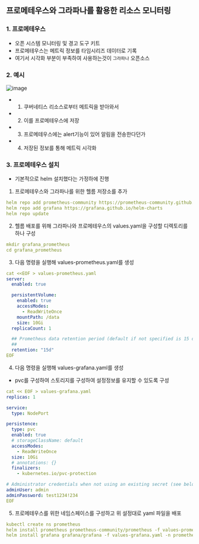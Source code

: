 ## 프로메테우스와 그라파나를 활용한 리소스 모니터링

### 1. 프로메테우스
- 오픈 시스템 모니터링 및 경고 도구 키트
- 프로메테우스는 메트릭 정보를 타임시리즈 데이터로 기록
- 여기서 시각화 부분이 부족하여 사용하는것이 `그라파나` 오픈소스

### 2. 예시
![image](https://user-images.githubusercontent.com/62214428/147633895-38e8fec1-096a-4221-858c-59dbfc440764.png)
- 1. 쿠버네티스 리소스로부터 메트릭을 받아와서 
- 2. 이를 프로메테우스에 저장
- 3. 프로메테우스에는 alert기능이 있어 알림을 전송한다던가
- 4. 저장된 정보를 통해 메트릭 시각화

### 3. 프로메테우스 설치
- 기본적으로 helm 설치했다는 가정하에 진행


1. 프로메테우스와 그라파나를 위한 헬름 저장소를 추가
```yaml
helm repo add prometheus-community https://prometheus-community.github.io/helm-charts
helm repo add grafana https://grafana.github.io/helm-charts
helm repo update
```

2. 헬름 배포를 위해 그라파나와 프로메테우스의 values.yaml을 구성할 디렉토리를 하나 구성

```yaml
mkdir grafana_prometheus
cd grafana_prometheus
```

3. 다음 명령을 실행해 values-prometheus.yaml를 생성

```yaml
cat <<EOF > values-prometheus.yaml
server:
  enabled: true

  persistentVolume:
    enabled: true
    accessModes:
      - ReadWriteOnce
    mountPath: /data
    size: 10Gi
  replicaCount: 1

  ## Prometheus data retention period (default if not specified is 15 days)
  ##
  retention: "15d"
EOF
```

4. 다음 명령을 실행해 values-grafana.yaml를 생성
- pvc를 구성하여 스토리지를 구성하여 설정정보를 유지할 수 있도록 구성
```yaml
cat << EOF > values-grafana.yaml
replicas: 1

service:
  type: NodePort

persistence:
  type: pvc
  enabled: true
  # storageClassName: default
  accessModes:
    - ReadWriteOnce
  size: 10Gi
  # annotations: {}
  finalizers:
    - kubernetes.io/pvc-protection

# Administrator credentials when not using an existing secret (see below)
adminUser: admin
adminPassword: test1234!234
EOF
```
5. 프로메테우스를 위한 네임스페이스를 구성하고 위 설정대로 yaml 파일을 배포

```yaml
kubectl create ns prometheus
helm install prometheus prometheus-community/prometheus -f values-prometheus.yaml -n prometheus
helm install grafana grafana/grafana -f values-grafana.yaml -n prometheus
```















